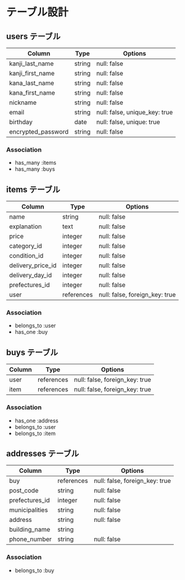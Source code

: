 # テーブル設計


## users テーブル

| Column             | Type   | Options                      |
| ------------------ | ------ | ---------------------------- |
| kanji_last_name    | string | null: false                  |
| kanji_first_name   | string | null: false                  |
| kana_last_name     | string | null: false                  |
| kana_first_name    | string | null: false                  |
| nickname           | string | null: false                  |
| email              | string | null: false, unique_key: true|
| birthday           | date   | null: false, unique: true    |
| encrypted_password | string | null: false                  |

### Association 

 * has_many :items
 * has_many :buys


## items テーブル

| Column            | Type    | Options                        |
| ----------------- | ------- | ------------------------------ |
| name              | string  | null: false                    |
| explanation       | text    | null: false                    |
| price             | integer | null: false                    |
| category_id       | integer | null: false                    |
| condition_id      | integer | null: false                    | 
| delivery_price_id | integer | null: false                    |
| delivery_day_id   | integer | null: false                    |
| prefectures_id    | integer | null: false                    |
| user             |references| null: false, foreign_key: true |

### Association

 * belongs_to :user
 * has_one :buy


## buys テーブル

| Column        | Type       | Options                        |
| ------------- | ---------- | ------------------------------ |
| user          | references | null: false, foreign_key: true |
| item          | references | null: false, foreign_key: true |

### Association

 * has_one :address
 * belongs_to :user
 * belongs_to :item 

## addresses テーブル

| Column        | Type       | Options                        |
| ------------- | ---------- | ------------------------------ |
| buy           | references | null: false, foreign_key: true |
| post_code     | string     | null: false                    |
| prefectures_id| integer    | null: false                    |
| municipalities| string     | null: false                    |
| address       | string     | null: false                    |
| building_name | string     |                                |
| phone_number  | string     | null: false                    |

### Association

  * belongs_to :buy
